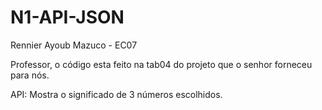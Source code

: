 # N1-API-JSON

Rennier Ayoub Mazuco - EC07

Professor, o código esta feito na tab04 do projeto que o senhor forneceu para nós.

API: Mostra o significado de 3 números escolhidos.
